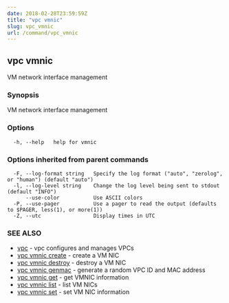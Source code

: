 ```yaml
---
date: 2018-02-28T23:59:59Z
title: "vpc vmnic"
slug: vpc_vmnic
url: /command/vpc_vmnic
---
```

## vpc vmnic

VM network interface management

### Synopsis


VM network interface management

### Options

```
  -h, --help   help for vmnic
```

### Options inherited from parent commands

```
  -F, --log-format string   Specify the log format ("auto", "zerolog", or "human") (default "auto")
  -l, --log-level string    Change the log level being sent to stdout (default "INFO")
      --use-color           Use ASCII colors
  -P, --use-pager           Use a pager to read the output (defaults to $PAGER, less(1), or more(1))
  -Z, --utc                 Display times in UTC
```

### SEE ALSO
* [vpc](/command/vpc)	 - vpc configures and manages VPCs
* [vpc vmnic create](/command/vpc_vmnic_create)	 - create a VM NIC
* [vpc vmnic destroy](/command/vpc_vmnic_destroy)	 - destroy a VM NIC
* [vpc vmnic genmac](/command/vpc_vmnic_genmac)	 - generate a random VPC ID and MAC address
* [vpc vmnic get](/command/vpc_vmnic_get)	 - get VMNIC information
* [vpc vmnic list](/command/vpc_vmnic_list)	 - list VM NICs
* [vpc vmnic set](/command/vpc_vmnic_set)	 - set VM NIC information

